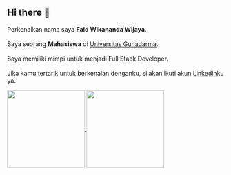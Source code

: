 ## Hi there 👋

Perkenalkan nama saya **Faid Wikananda Wijaya**.<br>  
Saya seorang **Mahasiswa** di [Universitas Gunadarma](https://www.gunadarma.ac.id).<br>  
Saya memiliki mimpi untuk menjadi Full Stack Developer.<br>  
Jika kamu tertarik untuk berkenalan denganku, silakan ikuti akun [Linkedin](https://www.linkedin.com/in/faidw/)ku ya.  

<!-- GitHub Statistic -->
<p align="left">
<a href="https://github.com/xxfaidxx">
  <img align="center" height="180em" src="https://github-readme-stats.vercel.app/api?username=xxfaidxx&show_icons=true&theme=radical&locale=en&&cache_seconds=1"/>
  <img align="center" height="180em" src="https://github-readme-stats-eight-theta.vercel.app/api/top-langs/?username=xxfaidxx&layout=compact&langs_count=8&theme=radical&&cache_seconds=1"/>
</a>
</p>   


<!--
**xxfaidxx/xxfaidxx** is a ✨ _special_ ✨ repository because its `README.md` (this file) appears on your GitHub profile.

Here are some ideas to get you started:

- 🔭 I’m currently working on ...
- 🌱 I’m currently learning ...
- 👯 I’m looking to collaborate on ...
- 🤔 I’m looking for help with ...
- 💬 Ask me about ...
- 📫 How to reach me: ...
- 😄 Pronouns: ...
- ⚡ Fun fact: ...
-->
